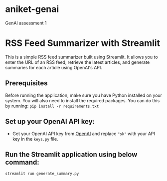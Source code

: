 # aniket-genai
GenAI assessment 1
# RSS Feed Summarizer with Streamlit

This is a simple RSS feed summarizer built using Streamlit. It allows you to enter the URL of an RSS feed, retrieve the latest articles, and generate summaries for each article using OpenAI's API.

## Prerequisites

Before running the application, make sure you have Python installed on your system. You will also need to install the required packages. You can do this by running:
`pip install -r requirements.txt`


## Set up your OpenAI API key:
   - Get your OpenAI API key from [OpenAI](https://platform.openai.com/signup) and replace `"sk"` with your API key in the `keys.py` file.

## Run the Streamlit application using below command:
 `streamlit run generate_summary.py`



